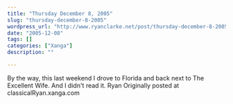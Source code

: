 ```yaml
---
title: "Thursday December 8, 2005"
slug: "thursday-december-8-2005"
wordpress_url: "http://www.ryanclarke.net/post/thursday-december-8-2005/"
date: "2005-12-08"
tags: []
categories: ["Xanga"]
description: ""

---
```


By the way, this last weekend I drove to Florida and back next to The Excellent Wife.
 And I didn't read it.
 Ryan
Originally posted at classicalRyan.xanga.com

